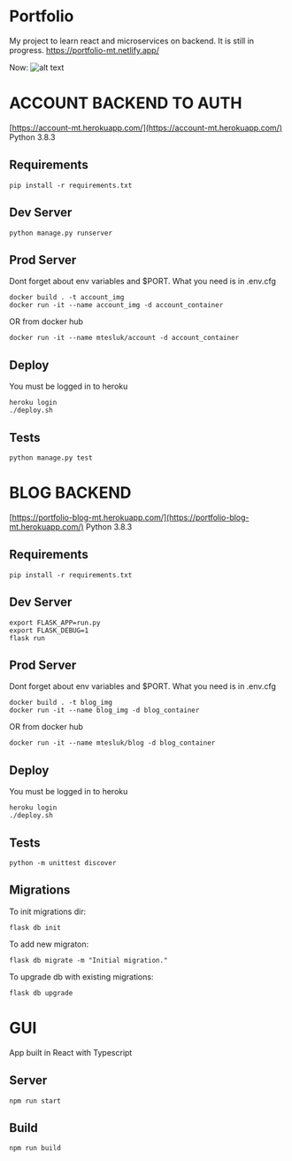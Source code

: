 # Portfolio

My project to learn react and microservices on backend. It is still in progress.
https://portfolio-mt.netlify.app/

Now:
![alt text](http://mateusz.tesluk.pl/Portfolio.jpg)

# ACCOUNT BACKEND TO AUTH
[https://account-mt.herokuapp.com/](https://account-mt.herokuapp.com/)
Python 3.8.3

## Requirements
```
pip install -r requirements.txt
```

## Dev Server
```
python manage.py runserver
```

## Prod Server
Dont forget about env variables and $PORT.
What you need is in .env.cfg
```
docker build . -t account_img
docker run -it --name account_img -d account_container
```
OR from docker hub
```
docker run -it --name mtesluk/account -d account_container
```

## Deploy
You must be logged in to heroku
```
heroku login
./deploy.sh
```

## Tests
```
python manage.py test
```

# BLOG BACKEND
[https://portfolio-blog-mt.herokuapp.com/](https://portfolio-blog-mt.herokuapp.com/)
Python 3.8.3

## Requirements
```
pip install -r requirements.txt
```

## Dev Server
```
export FLASK_APP=run.py
export FLASK_DEBUG=1
flask run
```

## Prod Server
Dont forget about env variables and $PORT.
What you need is in .env.cfg
```
docker build . -t blog_img
docker run -it --name blog_img -d blog_container
```
OR from docker hub
```
docker run -it --name mtesluk/blog -d blog_container
```

## Deploy
You must be logged in to heroku
```
heroku login
./deploy.sh
```

## Tests
```
python -m unittest discover
```

## Migrations
To init migrations dir:
```
flask db init
```
To add new migraton:
```
flask db migrate -m "Initial migration."
```
To upgrade db with existing migrations:
```
flask db upgrade
```




# GUI
App built in React with Typescript

## Server
```
npm run start
```

## Build
```
npm run build
```